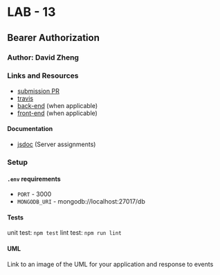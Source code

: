 # LAB - 13

## Bearer Authorization

### Author: David Zheng 

### Links and Resources
* [submission PR](https://github.com/davidzheng-401d32/Lab-13/pull/1)
* [travis](https://travis-ci.com/davidzheng-401d32/Lab-13)
* [back-end](https://davidzheng-lab13.herokuapp.com/) (when applicable)
* [front-end](http://xyz.com) (when applicable)

#### Documentation
* [jsdoc](http://xyz.com) (Server assignments)



### Setup
#### `.env` requirements
* `PORT` - 3000
* `MONGODB_URI` - mongodb://localhost:27017/db

  
#### Tests
unit test: `npm test`
lint test: `npm run lint`

#### UML
Link to an image of the UML for your application and response to events
